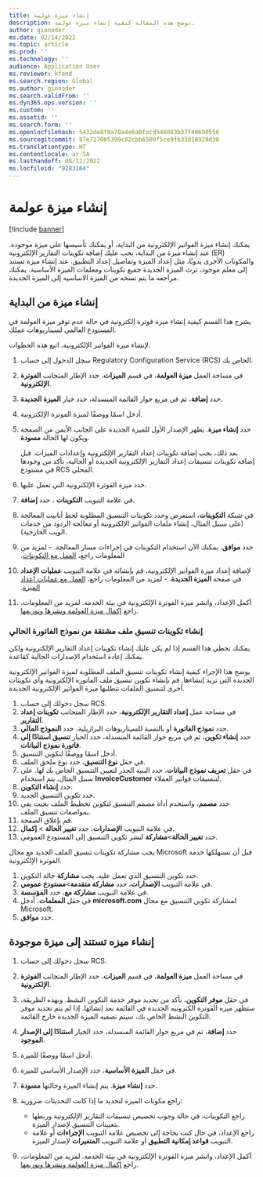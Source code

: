 ```yaml
---
title: إنشاء ميزة عولمة
description: توضح هذه المقالة كيفية إنشاء ميزة عولمة.
author: gionoder
ms.date: 02/14/2022
ms.topic: article
ms.prod: ''
ms.technology: ''
audience: Application User
ms.reviewer: kfend
ms.search.region: Global
ms.author: gionoder
ms.search.validFrom: ''
ms.dyn365.ops.version: ''
ms.custom: ''
ms.assetid: ''
ms.search.form: ''
ms.openlocfilehash: 5432de8f8a70a4e6a0facd546083b37fd8690556
ms.sourcegitcommit: 87e727005399c82cbb6509f5ce9fb33d18928d30
ms.translationtype: HT
ms.contentlocale: ar-SA
ms.lasthandoff: 08/12/2022
ms.locfileid: "9283164"
---
```

# <a name="create-a-globalization-feature"></a>إنشاء ميزة عولمة

[!include [banner](../includes/banner.md)]

يمكنك إنشاء ميزة الفواتير الإلكترونية من البداية، أو يمكنك تأسيسها على ميزة موجودة. عند إنشاء ميزة من البداية، يجب عليك إضافة تكوينات التقارير الإلكترونية (ER) والمكونات الأخرى يدويًا، مثل إعداد الميزة وتفاصيل إعداد التطبيق. عند إنشاء ميزة تستند إلى معلم موجود، ترث الميزة الجديدة جميع تكوينات ومعلمات الميزة الأساسية. يمكنك مراجعه ما يتم نسخه من الميزة الاساسيه إلى الميزة الجديدة.

## <a name="create-a-feature-from-scratch"></a>إنشاء ميزة من البداية

يشرح هذا القسم كيفية إنشاء ميزة فوترة إلكترونية في حالة عدم توفر ميزة العولمة في المستودع العالمي لسيناريوهات عملك.

لإنشاء ميزة الفواتير الإلكترونية، اتبع هذه الخطوات.

1. سجل الدخول إلى حساب Regulatory Configuration Service (RCS) الخاص بك.
2. في مساحة العمل **ميزة العولمة**، في قسم **الميزات**، حدد الإطار المتجانب **الفوترة الإلكترونية**.
3. حدد **إضافة**، ثم في مربع حوار القائمة المنسدلة، حدد خيار **الميزة الجديدة**.
4. أدخل اسمًا ووصفًا لميزة الفوترة الإلكترونية.
5. حدد **إنشاء ميزة**. يظهر الإصدار الأول للميزة الجديدة علي الجانب الأيمن من الصفحة ويكون لها الحالة **مسودة**.

    بعد ذلك، يجب إضافة تكوينات إعداد التقارير الإلكترونية وإعدادات الميزات. قبل إضافة تكوينات تنسيقات إعداد التقارير الإلكترونية الجديدة أو الحالية، تأكد من وجودها في مستودع RCS المحلي.

6. حدد ميزة الفوترة الإلكترونية التي تعمل عليها.
7. في علامة التبويب **التكوينات** ، حدد **إضافة**.
8. في شبكة **التكوينات**، استعرض وحدد تكوينات التنسيق المطلوبة لخط أنابيب المعالجة (على سبيل المثال، إنشاء ملفات الفواتير الإلكترونية أو معالجة الردود من خدمات الويب الخارجية).
9. حدد **موافق**. يمكنك الآن استخدام التكوينات في إجراءات مسار المعالجة. - لمزيد من المعلومات راجع، [‬‏‫العمل مع التكوينات](e-invoicing-work-configurations.md).
10. لإضافة إعداد ميزة الفواتير الإلكترونية، قم بإنشائه في علامة التبويب **عمليات الإعداد** في صفحة **الميزة الجديدة**. - لمزيد من المعلومات راجع، [‬‏‫العمل مع عمليات إعداد الميزة](e-invoicing-feature-setup.md).
11. أكمل الإعداد، وانشر ميزة الفوترة الإلكترونية في بيئة الخدمة. لمزيد من المعلومات، راجع [إكمال ميزة العولمة ونشرها وتوزيعها](e-invoicing-complete-publish-deploy-globalization-feature.md).

### <a name="create-file-format-configurations-that-are-derived-from-the-existing-invoice-model"></a>إنشاء تكوينات تنسيق ملف مشتقة من نموذج الفاتورة الحالي

يمكنك تخطي هذا القسم إذا لم يكن عليك إنشاء تكوينات إعداد التقارير الإلكترونية ولكن يمكنك إعادة استخدام الإصدارات الحالية كقاعدة.

يوضح هذا الإجراء كيفية إنشاء تكوينات تنسيق الملف المطلوبة لميزة الفواتير الإلكترونية الجديدة التي تريد إنشاءها. قم بإنشاء تكوين تنسيق ملف الفاتورة الإلكترونية وأي تكوينات أخرى لتنسيق الملفات تتطلبها ميزة الفواتير الإلكترونية الجديدة.

1. سجل دخولك إلى حساب RCS.
2. في مساحة عمل **إعداد التقارير الإلكترونية**، حدد الإطار المتجانب **تكوينات إعداد التقارير**.
3. حدد **نموذج الفاتورة** أو بالنسبة للسيناريوهات البرازيلية، حدد **النموذج المالي**.
4. حدد **إنشاء تكوين**، ثم في مربع حوار القائمة المنسدلة، حدد الخيار **تنسيق استنادًا إلى فاتورة نموذج البيانات**.
5. أدخل اسمًا ووصفًا لتكوين التنسيق.
6. في حقل **نوع التنسيق**، حدد نوع ملحق الملف.
7. في حقل **تعريف نموذج البيانات**، حدد البنية الجذر لتعيين التنسيق الخاص بك لها. على سبيل المثال، يتم استخدام **InvoiceCustomer** لتنسيقات فواتير العملاء.
8. حدد **إنشاء التكوين**.
9. حدد تكوين التنسيق الجديد.
10. حدد **مصمم**، واستخدم أداة مصمم التنسيق لتكوين تخطيط الملف بحيث يفي بمواصفات تنسيق الملف.
11. قم بإغلاق الصفحة.
12. في علامة التبويب **الإصدارات**، حدد **تغيير الحالة** \> **إكمال**.
13. حدد **تغيير الحالة**\>**مشاركة** لنشر تكوين التنسيق إلى المستودع العمومي.

يجب مشاركة تكوينات تنسيق الملف الجديد مع مجال Microsoft قبل أن تستهلكها خدمة الفوترة الإلكترونية.

1. حدد تكوين التنسيق الذي تعمل عليه. يجب **مشاركة** حالة التكوين.
2. في علامة التبويب **الإصدارات**، حدد **مشاركة متقدمة**\>**مستودع عمومي**.
3. في علامة التبويب **مشاركة مع**، حدد **المؤسسة**.
4. في حقل **المعلمات**، أدخل **microsoft.com** لمشاركة تكوين التنسيق مع مجال Microsoft.
5. حدد **موافق**.

## <a name="create-a-feature-that-is-based-on-an-existing-feature"></a>إنشاء ميزه تستند إلى ميزة موجودة

1. سجل دخولك إلى حساب RCS.
2. في مساحة العمل **ميزة العولمة**، في قسم **الميزات**، حدد الإطار المتجانب **الفوترة الإلكترونية**.
3. في حقل **موفر التكوين**، تأكد من تحديد موفر خدمة التكوين النشط. وبهذه الطريقة، ستظهر ميزه الفوترة الكترونيه الجديدة في القائمة بعد إنشائها. إذا لم يتم تحديد موفر التكوين النشط الخاص بك، سيتم تصفيه الميزة الجديدة خارج القائمة.
4. حدد **إضافة**، ثم في مربع حوار القائمة المنسدلة، حدد الخيار **استنادًا إلى الإصدار الموجود**.
5. أدخل اسمًا ووصفًا للميزة.
6. في حقل **الميزة الأساسية**، حدد الإصدار الأساسي للميزة.
7. حدد **إنشاء ميزة**. يتم إنشاء الميزة وحالتها **مسودة**.
8. راجع مكونات الميزة لتحديد ما إذا كانت التحديثات ضرورية:

    - راجع التكوينات، في حالة وجوب تخصيص تنسيقات التقارير الإلكترونية وربطها بتعيينات التنسيق لإصدار الميزة.
    - راجع الإعداد، في حال كنت بحاجة إلى تخصيص علامة التبويب **الإجراءات** أو علامة التبويب **قواعد إمكانية التطبيق**  أو علامة التبويب **المتغيرات** لإصدار الميزة.

9. أكمل الإعداد، وانشر ميزة الفوترة الإلكترونية في بيئة الخدمة. لمزيد من المعلومات، راجع [إكمال ميزة العولمة ونشرها وتوزيعها](e-invoicing-complete-publish-deploy-globalization-feature.md).
